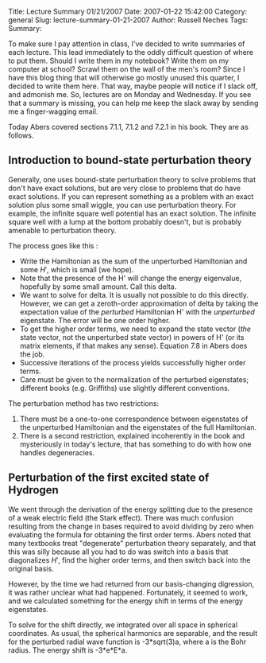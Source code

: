 Title: Lecture Summary 01/21/2007
Date: 2007-01-22 15:42:00
Category: general
Slug: lecture-summary-01-21-2007
Author: Russell Neches
Tags: 
Summary: 


To make sure I pay attention in class, I've decided to write summaries
of each lecture. This lead immediately to the oddly difficult question
of where to put them. Should I write them in my notebook? Write them on
my computer at school? Scrawl them on the wall of the men's room? Since
I have this blog thing that will otherwise go mostly unused this
quarter, I decided to write them here. That way, maybe people will
notice if I slack off, and admonish me. So, lectures are on Monday and
Wednesday. If you see that a summary is missing, you can help me keep
the slack away by sending me a finger-wagging email.

Today Abers covered sections 7.1.1, 7.1.2 and 7.2.1 in his book. They
are as follows.

Introduction to bound-state perturbation theory
-----------------------------------------------

Generally, one uses bound-state perturbation theory to solve problems
that don't have exact solutions, but are very close to problems that do
have exact solutions. If you can represent something as a problem with
an exact solution plus some small wiggle, you can use perturbation
theory. For example, the infinite square well potential has an exact
solution. The infinite square well with a lump at the bottom probably
doesn't, but is probably amenable to perturbation theory.

The process goes like this :

-   Write the Hamiltonian as the sum of the unperturbed Hamiltonian and
    some $H'$, which is small (we hope).
-   Note that the presence of the H' will change the energy eigenvalue,
    hopefully by some small amount. Call this delta.
-   We want to solve for delta. It is usually not possible to do this
    directly. However, we can get a zeroth-order approximation of delta
    by taking the expectation value of the *perturbed* Hamiltonian H'
    with the *unperturbed* eigenstate. The error will be one order
    higher.
-   To get the higher order terms, we need to expand the state vector
    (*the* state vector, not the unperturbed state vector) in powers of
    H' (or its matrix elements, if that makes any sense). Equation 7.8
    in Abers does the job.
-   Successive iterations of the process yields successfully higher
    order terms.
-   Care must be given to the normalization of the perturbed
    eigenstates; different books (e.g. Griffiths) use slightly different
    conventions.

The perturbation method has two restrictions:

1.  There must be a one-to-one correspondence between eigenstates of the
    unperturbed Hamiltonian and the eigenstates of the full Hamiltonian.
2.  There is a second restriction, explained incoherently in the book
    and mysteriously in today's lecture, that has something to do with
    how one handles degeneracies.

Perturbation of the first excited state of Hydrogen
---------------------------------------------------

We went through the derivation of the energy splitting due to the
presence of a weak electric field (the Stark effect). There was much
confusion resulting from the change in bases required to avoid dividing
by zero when evaluating the formula for obtaining the first order terms.
Abers noted that many textbooks treat "degenerate" perturbation theory
separately, and that this was silly because all you had to do was switch
into a basis that diagonalizes $H'$, find the higher order terms, and then
switch back into the original basis.

However, by the time we had returned from our basis-changing digression,
it was rather unclear what had happened. Fortunately, it seemed to work,
and we calculated something for the energy shift in terms of the energy
eigenstates.

To solve for the shift directly, we integrated over all space in
spherical coordinates. As usual, the spherical harmonics are separable,
and the result for the perturbed radial wave function is -3\*sqrt(3)a,
where a is the Bohr radius. The energy shift is -3\*e\*E\*a.
